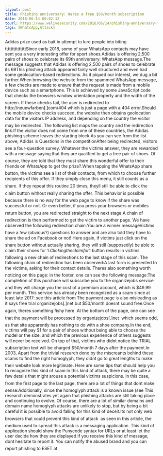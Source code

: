 ```yaml
---
layout: post
title: Phishing anniversary: Heres a free $50/month subscription
date: 2018-06-14 00:02:12
tourl: https://www.welivesecurity.com/2018/06/14/phishing-anniversary-free-50-month-subscription/
tags: [WhatsApp,Attack]
---
```

Adidas prize used as bait in attempt to lure people into biting tttttttttttttttSince early 2018, some of your WhatsApp contacts may have sent you a very interesting offer for sport shoes.Adidas is offering 2,500 pairs of shoes to celebrate its 69th anniversary: WhatsApp message.The message suggests that Adidas is offering 2,500 pairs of shoes to celebrate its 69This phishing attack appeared fairly well structured and even had some geolocation-based redirections. As it piqued our interest, we dug a bit further.When browsing the website from the spammed WhatsApp message, a few checks are made to ensure that the request is made from a mobile device such as a smartphone. This is achieved by some JavaScript code that checks the browsers window orientation property and the width of the screen. If these checks fail, the user is redirected to http://neuewfarben[.]com/404 which is just a page with a 404 error.Should the mobile device checks succeed, the website then obtains geolocation data for the visitors IP address, and depending on the country the visitor may be redirected. The following list maps the country and the redirection link.If the visitor does not come from one of these countries, the Adidas phishing scheme leaves the starting block.As you can see from the list above, Adidas is Questions in the competitionAfter being redirected, visitors see a four-question survey. Whatever the victims answer, they are rewarded with a message saying that they are qualified to get a free pair of shoes. Of course, they are told that they must share this wonderful offer to their friends on WhatsApp to get the prize?.When tapping the WhatsApp share button, the victims see a list of their contacts, from which to choose further recipients of this offer. If they simply close this menu, it still counts as a share. If they repeat this routine 20 times, theyll still be able to click the claim button without really sharing the offer. This behavior is possible because there is no way for the web page to know if the share was successful or not. Or even better, if you press your browsers or mobiles return button, you are redirected straight to the next stage.A chain of redirection is then performed to get the victim to another page. We have observed the following redirection chain:You are a winner messageVictims have a few (obvious?) questions to answer and are also told they have to share the ad on Facebook or not! Here again, if victims just click on the share button without actually sharing, they will still (supposedly) be able to claim their shoes for $1.Clicking the claim for 1$ button results in victims following a new chain of redirections to the last stage of this scam. The following chain of redirection has been observed:A last form is presented to the victims, asking for their contact details. Theres also something worth noticing on this page: in the footer, one can see the following message:The completion of this purchase will subscribe you to the organizejobs service and they will charge you the cost of a premium account, which is $49.99 per month. This service has already been recognized as a scam since at least late 2017: see this article from The payment page is also misleading as it says free trial organizejobs[.]net but $50/month doesnt sound free.Once again, theres something fishy here. At the bottom of the page, one can see that the payment will be processed by organizejobs[.]net  which seems odd, as that site apparently has nothing to do with a shoe company.In the end, victims will pay $1 for a pair of shoes without being able to choose the model or the size, and which the previous experience of others suggests will never be received. On top of that, victims who didnt notice the TRIAL subscription text will be charged $50/month 7 days after the payment.In 2003, Apart from the trivial research done by the miscreants behind these scams to find the right homoglyph, they didnt go to great lengths to make their website look more legitimate. Here are some tips that should help you to recognize this kind of scam:In this kind of attack, there may be quite a few details that might arouse a potential victims suspicions. In this case, from the first page to the last page, there are a lot of things that dont make sense:Additionally, since the homoglyph attack is a known issue (see This research demonstrates yet again that phishing attacks are still taking place and continuing to evolve. Of course, there are a lot of similar domains and domain name homoglyph attacks are unlikely to stop, but by being a bit careful it is possible to avoid falling for this kind of deceit.Its not only web browsers that could prevent this kind of attack  as seen in this article, the medium used to spread this attack is a messaging application. This kind of application should show the Punycode syntax for URLs or at least let the user decide how they are displayed.If you receive this kind of message, dont hesitate to report it. You can notify the abused brand and you can report phishing to ESET at 